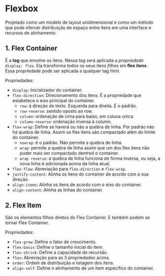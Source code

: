# Flexbox

Projetado como um modelo de layout unidimensional e como um método que pode ofercer distribuição de espaço entre itens em uma interface e recursos de alinhamento.  

## 1. Flex Container
É a **tag** que envolve os itens. Nessa tag será aplicada a _propriedade_ `display: flex`. Ela transforma todos os seus itens _filhos_ em **flex itens**.  
Essa propriedade pode ser aplicada a qualquer tag html.  
  
Propriedades:
- `display`: Inicializador do container.
- `flex-direction`: Direcionamento dos itens. É a propriedade que estabelece o eixo principal do container.
  - `row`: à direção do texto. Esquerda para direita. É o padrão.
  - `row-reverse`: sentido oposto ao row.
  - `column`: ordenação de cima para baixo, em coluna unica.
  - `column-reverse`: ordenação inversa à column.
- `flex-wrap`: Define se haverá ou não a quebra de linha. Por padrão não há quebra de linha. Assim os flex itens são compactado além do limite do container.
  - `nowrap`: é o padrão. Não permite a quebra de linha.
  - `wrap`: permite a quebra de linha assim que um dos flex itens não puder mais ser compactado dentrod o container.
  - `wrap reverse`: a quebra de linha funciona de forma inversa, ou seja, a nova linha é adicionada acima da linha atual.
- `flex-flow`: Abreviação para `flex-direction` e `flex-wrap`.
- `justify-content`: Alinha os itens do container de acordo com a sua direção.
- `align-items`: Alinha os itens de acordo com o eixo do container.
- `align-content`: Alinha as linhas do container.

## 2. Flex Item
São os elementos filhos diretos do Flex Container. E também podem se tornar Flex Container.  
  
Propriedades:
- `flex-grow`: Define o fator de crescimento.
- `flex-basis`: Define o tamanho inicial do item.
- `flex-shrink`: Define a capacidade de recursão.
- `flex`: Abreviação para as 3 propriedades acima.
- `order`: Ordem de distribuição e listagem dos itens.
- `align-self`: Define o alinhamento de um item especifico do container.